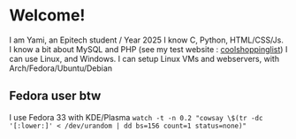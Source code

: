 # Welcome!
I am Yami, an Epitech student / Year 2025
I know C, Python, HTML/CSS/Js. I know a bit about MySQL and PHP (see my test website : [coolshoppinglist](https://coolshoppinglist.ml))
I can use Linux, and Windows. I can setup Linux VMs and webservers, with Arch/Fedora/Ubuntu/Debian

## Fedora user btw
I use Fedora 33 with KDE/Plasma
`watch -t -n 0.2 "cowsay \$(tr -dc '[:lower:]' < /dev/urandom | dd bs=156 count=1 status=none)"`
